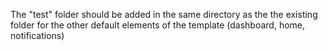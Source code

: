 The "test" folder should be added in the same directory as the the existing folder for the other default elements of the template (dashboard, home, notifications)
